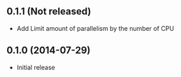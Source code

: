 ## 0.1.1 (Not released)

- Add Limit amount of parallelism by the number of CPU

## 0.1.0 (2014-07-29)

- Initial release
